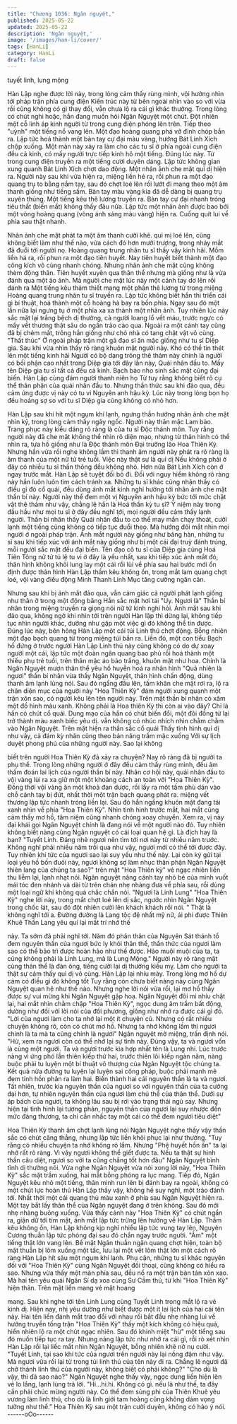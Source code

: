 ```yaml
---
title: "Chương 1036: Ngân nguyệt,"
published: 2025-05-22
updated: 2025-05-22
description: 'Ngân nguyệt,'
image: '/images/han-li/cover/'
tags: [HanLi]
category: HanLi
draft: false
---
```


tuyết linh, lung mộng

Hàn Lập nghe được lời này, trong lòng cảm thấy rùng mình, vội
hướng nhìn tới pháp trận phía cung điện
Kiến trúc này từ bên ngoài nhìn vào so với vừa rồi cũng không có
gì thay đổi, vẫn chưa lộ ra cái gì khác thường.
Trong lòng có chút nghi hoặc, hắn đang muốn hỏi Ngân Nguyệt
một chút. Đột nhiên một cỗ linh áp kinh người từ trong cung điện
phóng lên trên. Tiếp theo "uỳnh" một tiếng nổ vang lên. Một đạo
hoàng quang phá vỡ đỉnh chóp bắn ra. Lập tức hoá thành một
bàn tay cự đại màu vàng, hướng Bát Linh Xích chộp xuống.
Một màn này xảy ra làm cho các tu sĩ ở phía ngoài cung điện đều
cả kinh, có mấy người trực tiếp kinh hô một tiếng.
Đúng lúc này. Từ trong cung điện truyền ra một tiếng cười duyên
dáng. Lập tức không gian xung quanh Bát Linh Xích chợt dao
động.
Một nhân ảnh che mặt quỉ dị hiện ra.
Người này sau khi vừa hiện ra, miệng liền hé ra, rồi phun ra một
đạo quang trụ to bằng nắm tay, sau đó chợt loé lên rồi lướt đi
mang theo một âm thanh giống như tiếng sấm. Bàn tay màu vàng
kia đã dễ dàng bị quang trụ xuyên thủng.
Một tiếng kêu thê lương truyền ra. Bàn tay cự đại nhanh tróng tiêu
thất (biến mất) không thấy đâu nữa. Lập tức một nhân ảnh được
bao bởi một vòng hoàng quang (vòng ánh sáng màu vàng) hiện
ra. Cuống quít lui về phía sau thật nhanh.

Nhân ảnh che mặt phát ta một âm thanh cười khẽ. quỉ mị loé lên,
cũng không biết làm như thế nào, vừa cách đó hơn mười trượng,
trong nháy mắt đã đuổi tới người nọ.
Hoàng quang trung nhân tu sĩ thấy vậy kinh hãi. Mồm liền há ra,
rồi phun ra một đạo tiên huyết.
Nay tiên huyết biết thành một đạo công kích vô cùng nhanh
chóng. Nhưng nhân ảnh che mặt cũng không thèm động thân.
Tiên huyết xuyên qua thân thể nhưng mà giống như là vừa đánh
qua một ảo ảnh. Mà người che mặt lúc này một cánh tay dơ lên
rồi đánh ra
Một tiếng kêu thảm thiết mang một phần thê lương từ trong miệng
Hoàng quang trung nhân tu sĩ truyền ra. Lập tức không biết hắn
thi triển cái gì bí thuật, hoá thành một cỗ hoàng hà bay ra bốn
phía. Ngay sau đó một lần nữa lại ngưng tụ ở một phía xa xa
thành một nhân ảnh.
Tuy nhiên lúc này sắc mặt lại trắng bệch dị thường, cả người
loang lổ vết máu, trước ngực có mấy vết thương thật sâu do ngân
trảo cào qua. Ngoài ra một cánh tay cũng đã bị chém mất, trông
hắn giống như chó nhà có tang chật vật vô cùng.
"Thất thúc"
Ở ngoài pháp trận một gã đạo sĩ ăn mặc giống như tu sĩ Diệp gia.
Sau khi vừa nhìn thấy rõ ràng khuôn mặt người này. Khó có thể
tin thét lên một tiếng kinh hãi
Người có bộ dạng trông thê thảm này chính là người có bối phận
cao nhất trong Diệp gia tới đây lần này, Quái nhân đầu to. Mấy
tên Diệp gia tu sĩ tất cả đều cả kinh. Bạch bào nho sinh sắc mặt
cũng đại biến.
Hàn Lập cùng đám người thanh niên họ Từ tuy rằng không biết rõ
cụ thể thân phận của quái nhân đầu to. Nhưng thần thức sau khi
đảo qua, đều cảm ứng được vị này có tu vi Nguyên anh hậu kỳ.
Lúc này trong lòng bọn họ đều hoảng sợ so với tu sĩ Diệp gia
cũng không có nhỏ hơn.

Hàn Lập sau khi hít một ngụm khí lạnh, ngưng thần hướng nhân
ảnh che mặt nhìn kỹ, trong lòng cảm thấy ngây ngốc.
Người này thân mặc Lam bào. Trang phục này kiểu dáng rõ ràng
là của tu sĩ Độc thánh môn. Tuy rằng người này đã che mặt
không thể nhìn rõ diện mạo, nhưng từ thân hình có thể nhìn ra,
tựa hồ giống như là Độc thánh môn Đại trưởng lão Hoa Thiên Kỳ.
Nhưng hắn vừa rồi nghe không lầm thì thanh âm người này phát
ra rõ ràng là âm thanh của một nữ tử trẻ tuổi.
Việc này thật sự là quỉ dị
Nếu không phải ở đây có nhiều tu sĩ thần thông đều không nhỏ.
Hơn nữa Bát Linh Xích còn ở ngay trước mắt. Hàn Lập sẽ tuyệt
đối bỏ đi. Đối với nguy hiểm không rõ ràng này hắn luôn luôn tìm
cách tránh xa.
Những tu sĩ khác cũng nhận thấy có điểu gì đó cổ quái, đều dùng
ánh mắt kinh nghi hướng tới nhân ảnh che mặt thần bí này.
Người này thể đem một vị Nguyên anh hậu kỳ bức tới mức chật
vật thê thảm như vậy, chẳng lẽ hắn là Hoá thần kỳ tu sĩ?
Ý niệm này trong đầu hầu như mọi tu sĩ ở đây đều nghĩ tới, mọi
người đều cảm thấy lạnh người.
Thần bí nhân thấy Quái nhân đầu to có thể may mắn chạy thoát,
cười lạnh một tiếng cũng không có tiếp tục đuổi theo. Mà hướng
đôi mắt nhìn mọi người ở ngoài pháp trận.
Ánh mắt người này giống như băng hàn, những tu sĩ sau khi tiếp
xúc với ánh mắt này giống như bị một cái đại truỳ đánh trúng, mỗi
người sắc mặt đều đại biến. Tên đạo cô tu sĩ của Diệp gia cùng
Hoá Tiên Tông nữ tử tú lệ tu vi ở đây là yếu nhất, sau khi tiếp xúc
ánh mắt đó, thân hình không khỏi lung lay một cái rồi lùi về phía
sau hai bước mới ổn định được thân hình
Hàn Lập thầm kêu không ổn, trong mắt lam quang chợt loé, vội
vàng điều động Minh Thanh Linh Mục tăng cường ngăn cản.

Nhưng sau khi bị ánh mắt đảo qua, vẫn cảm giác cả người phát
lạnh giống như thân ở trong một động băng
Hắn sắc mặt hơi tái
"Uy. Ngươi là" Thần bí nhân trong miệng truyền ra giọng nói nữ tử
kinh nghi hỏi. Ánh mắt sau khi đảo qua, không ngờ khi nhìn tới
trên người Hàn lập thì dừng lại, không tiếp tục nhìn người khác,
dường như gặp một việc gì đó không thể tin được.
Đúng lúc này, bên hông Hàn Lập một cái túi Linh thú chợt động.
Bỗng nhiên một đạo bạch quang từ trong miệng túi bắn ra. Liền
đó, một con tiểu Bạch hồ đứng ở trước người Hàn Lập
Linh thú này cũng không có do dự xoay người một cái, lập tức
một đoàn ngân quang bao phủ rồi hoá thành một thiếu phụ trẻ
tuổi, trên thân mặc áo bào trắng, khuôn mặt như hoa.
Chính là Ngân Nguyệt mượn thân thể yêu hồ huyễn hoá ra nhân
hình
"Quả nhiên là ngươi" thần bí nhân vừa thấy Ngân Nguyệt, thân
hình chấn động, dùng thanh âm lạnh lùng nói. Sau đó ngẩng đầu
lên, tấm khăn che mặt rơi ra, lộ ra chân diện mục của người này
"Hoa Thiên Kỳ" đám người xung quanh một trận xôn sao, có
người kêu lên tên người này.
Trên mặt thần bí nhân có xăm một đồ hình màu xanh. Không phải
là Hoa thiên Kỳ thì còn ai vào đây?
Chỉ là hắn có chút cổ quái. Dung mạo của hắn có chút biến đổi,
một đôi đồng tử lại trở thành màu xanh biếc yêu dị. vẫn không có
nhúc nhích nhìn chằm chằm vào Ngân Nguyệt. Trên mặt hiện ra
thần sắc cổ quái
Thấy tình hình quỉ dị như vậy, cả đám kỳ nhân cũng theo bản
năng trầm mặc xuống
Với sự lịch duyệt phong phú của những người này. Sao lại không

biết trên người Hoa Thiên Kỳ đã xảy ra chuyện? Nay rõ ràng đã bị
người ta phụ thể. Trong lòng những người ở đây đều cảm thấy
rùng mình, đều âm thầm đoán lai lịch của người thần bí này.
Nhân cơ hội này, quái nhân đầu to vội vàng lùi ra xa giữ một một
khoảng cách an toàn với "Hoa Thiên Kỳ". Đồng thời vội vàng ăn
một khoả đan dược, rồi lấy ra một tấm phù dán vào chỗ cánh tay
bị đứt, nhất thời một trận bạch quang phát ra. miệng vết thương
lập tức nhanh tróng liền lại.
Sau đó hắn ngẩng khuôn mặt đang tái xanh nhìn về phía "Hoa
Thiên Kỳ".
Nhìn tình hình trước mắt, hai mắt cũng cảm thấy mơ hồ, tâm niệm
cũng nhanh chóng xoay chuyển.
Xem ra, vị này đại khái gọi Ngân Nguyệt chính là đang nói về một
người nào đó. Tuy nhiên không biết nàng cùng Ngân nguyệt có
cái loại quan hệ gì. Là địch hay là bạn?
"Tuyết Linh. Đáng nhẽ ngươi nên tìm tới nơi này từ nhiều năm
trước. Không nghĩ phải nhiều năm trôi qua như vậy, ngươi mới có
thể tới được đây. Tuy nhiên khí tức của ngươi sao lại suy yếu như
thế này. Lại còn ký gửi tại loại yêu hồ bốn đuôi này, ngươi không
sợ làm nhục thân phận Ngân Nguyệt thiên lang của chúng ta
sao?" trên mặt "Hoa Thiên kỳ" vẻ ngạc nhiên liền thu liễm lại, lạnh
nhạt nói.
Ngân nguyệt nâng cánh tay nhỏ bé của mình vuốt mái tóc đen
nhánh và dài từ trên chán nhẹ nhàng đưa về phía sau, rồi dùng
một loại ngữ khí không quá chắc chắn nói.
"Ngươi là Linh Lung"
"Hoa Thiên Kỳ" nghe lời này, trong mắt chợt loé lên dị sắc, ngước
nhìn Ngân Nguyệt trong chốc lát, sau đó đột nhiên cười lên khách
khách rồi nói.
" Thật là không nghĩ tới a. Đường đường là Lang tộc đệ nhất mỹ
nữ, ái phi được Thiên Khuê Thần Lang yêu quí lại mất trí nhớ thế

này. Ta sớm đã phải nghĩ tới. Năm đó phân thân của Nguyên Sát
thánh tổ đem nguyên thần của ngươi bức ly khỏi thân thể, thần
thức của ngươi làm sao có thể bảo trì được hoàn hảo như thế
được. Hảo muội muội của ta, ta cũng không phải là Linh Lung, mà
là Lung Mộng."
Người này rõ ràng mặt cùng thân thể là đàn ông, tiếng cười lại dị
thường kiều mỵ. Làm cho người ta thật sự cảm thấy quỉ dị vô
cùng.
Hàn Lập lại nhíu mày. Trong lòng mơ hồ dự cảm có điều gì đó
không tốt
Tuy rằng còn chưa biết nàng này cùng Ngân Nguyệt quan hệ như
thế nào. Nhưng nghe lời nói vừa rồi, lại mơ hồ thấy được sự vui
mừng khi Ngân Nguyệt gặp hoạ.
Ngân Nguyệt đôi mi nhíu chặt lại, hai mắt nhìn chằm chặp "Hoa
Thiên Kỳ", ngọc dung âm trầm bất động, dường như đối với lời
nói của đối phương, giống như nhớ ra được cái gì đó.
"Lời của ngươi làm cho ta nhớ lại một ít chuyện cũ. Nhưng có rất
nhiều chuyện không rõ, còn có chút mơ hồ. Nhưng ta nhớ không
lầm thì ngươi chính là ta mà ta cũng chính là ngươi" Ngân nguyệt
mở miệng, trấn định nói.
"Hừ, xem ra ngươi còn có thể nhớ lại sự tình này. Đúng vậy, ta và
ngươi vốn là cùng một người. Ta và ngươi trước kia hợp nhất tên
là Lung nhi. Lúc trước nàng vì ứng phó lần thiên kiếp thứ hai,
trước thiên lôi kiếp ngàn năm, nàng buộc phải tu luyện một bí
thuật vô thượng của Ngân Nguyệt tộc chúng ta. Kết quả nửa
đường tu luyện lại luyện sai công pháp, buộc phải mạnh mẽ đem
tinh hồn phân ra làm hai. Biến thành hai cái nguyên thần là ta và
ngươi. Tất nhiên, trước kia nguyên thần của ngươi so với nguyên
thần của ta cường đại hơn, tự nhiên nguyên thần của ngươi làm
chủ thể của thân thể. Dưới sự áp bách của ngươi, ta không lâu
sau bị rơi vào trạng thái ngủ say. Nhưng hiện tại tình hình lại
tương phản, nguyên thần của ngươi lại suy nhược đến mức đáng
thương, ta chỉ cần nhấc tay một cái có thể đem ngươi tiêu diệt"

Hoa Thiên Kỳ thanh âm chợt lạnh lùng nói
Ngân Nguyệt nghe thấy vậy thần sắc có chút căng thẳng, nhưng
lập tức liền khôi phục lại như thường.
"Tuy rằng có nhiều chuyện ta nhớ không rõ lắm. Nhưng "Phệ
huyết hồn ấn" ta lại nhớ rất rõ ràng. Vì vậy ngươi không thể giết
được ta. Nếu ta thật sự hình thần câu diệt, ngươi so với ta cũng
chẳng tốt hơn đâu" Ngân Nguyệt bình tĩnh dị thường nói.
Vừa nghe Ngân Nguyệt vừa nói xong lời này, "Hoa Thiên Kỳ" sắc
mặt trầm xuống, hai mắt bỗng phóng ra lục mang. Tiếp đó, Ngân
Nguyệt kêu nhỏ một tiếng, thân mình run lên bị đánh bay ra ngoài,
không có một chút lực hoàn thủ
Hàn Lập thấy vậy, không hề suy nghĩ, một trảo đánh tới.
Nhất thời một cái quang thủ màu xanh ở phía sau Ngân Nguyệt
hiện ra. Một tay bắt lấy thân thể của Ngân nguyệt đang ở trên
không. Sau đó mới nhẹ nhàng buông xuống.
Vừa thấy cảnh này "Hoa Thiên Kỳ" có chút ngẩn ra, giận dữ tới
tím mặt, ánh mắt lập tức trừng lên hướng về Hàn Lập.
Thầm kêu không ổn, Hàn Lập không kịp nghĩ nhiều lập tức vung
tay lên, Nguyên Cương thuẫn lập tức phóng đại sau đó chắn ngay
trước người.
"Ầm" một tiếng thật lớn vang lên. Bề mặt Ngân thuẫn ngân quang
chợt hiện, toàn bộ mặt thuẫn bị lõm xuống một tấc, lưu lại một vết
lõm thật lớn một cách rõ ràng
Hàn Lập hít sâu một ngụm khí lạnh.
Phụ cận, những tu sĩ khác nguyên đối với "Hoa Thiên Kỳ" cùng
Ngân Nguyệt đối thoại, cũng không có hiểu ra sao. Nhưng vừa
thấy một màn phía sau, đều nổ ra một trận bàn tán xôn xao.
Mà hai tên yêu quái Ngân Sí dạ xoa cùng Sư Cầm thú, từ khi
"Hoa Thiên Kỳ" hiện thân. Trên mặt liền mang vẻ mặt hoang

mang. Sau khi nghe tới tên Linh Lung cùng Tuyết Linh trong mắt
lộ ra vẻ kinh dị. Hiện nay, nhị yêu dường như biết được một ít lai
lịch của hai cái tên này. Hai tên liền đánh mắt trao đổi với nhau rồi
bắt đầu nhẹ nhàng lui về hướng truyền tống trận
"Hoa Thiên Kỳ" thấy một kích không có hiệu quả, hiển nhiên lộ ra
một chút ngạc nhiên. Sau đó khinh miệt "hừ" một tiếng sau đó
muốn tiếp tục ra tay. Nhưng nàng lập tức như nhớ ra cái gì, rồi rò
xét nhìn Hàn Lập rồi lại liếc mắt nhìn Ngân Nguyệt, bỗng nhiên
khẽ nở nụ cười.
"Tuyết Linh, tại sao khí tức của ngươi trên người này lại nồng đậm
như vậy. Mà ngươi vừa rồi lại từ trong túi linh thú của tên này đi
ra. Chẳng lẽ ngươi đã chở thành linh thú của người này, không
biết có phải không?"
"Cho dù là vậy, thì đã sao nào?" Ngân Nguyệt nghe thấy vậy,
ngọc dung liền hiện lên vẻ lo lắng, lạnh lùng trả lời.
"Hi…hi.hi. Không có gì. nếu là như thế, ta đây cần phải chúc
mừng người này. Có thể đem sủng phi của Thiên Khuê yêu vương
làm linh thú, cho dù là linh giới tam hoàng cũng không dám vọng
tưởng như thế." Hoa Thiên Kỳ sau một trận cười duyên, không có
hảo ý nói.
------oOo------
